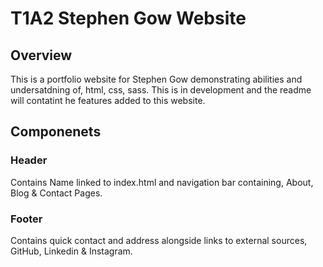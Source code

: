 # T1A2 Stephen Gow Website

## Overview
This is a portfolio website for Stephen Gow demonstrating
abilities and undersatdning of, html, css, sass.
This is in development and the readme will contatint he features added to this website.

## Componenets

### Header
Contains Name linked to index.html and navigation bar containing, About, Blog & Contact Pages.

### Footer
Contains quick contact and address alongside links to external sources, GitHub, Linkedin & Instagram.

